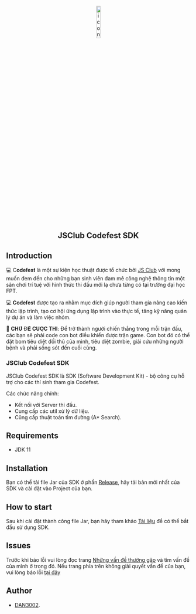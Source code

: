 <p align="center"><img width="15%" src="static/img/codefest_avatar.jpg" alt="icon"></p>
<h2 align="center">JSClub Codefest SDK</h2>

## Introduction

💻 C𝐨𝐝𝐞𝐟𝐞𝐬𝐭 là một sự kiện học thuật được tổ chức bởi [JS Club](https://www.facebook.com/fu.jsclub) với mong muốn đem đến cho những bạn sinh viên đam mê công nghệ thông tin một sân chơi trí tuệ với hình thức thi đấu mới lạ chưa từng có tại trường đại học FPT.

💻 𝐂𝐨𝐝𝐞𝐟𝐞𝐬𝐭 được tạo ra nhằm mục đích giúp người tham gia nâng cao kiến thức lập trình, tạo cơ hội ứng dụng lập trình vào thực tế, tăng kỹ năng quản lý dự án và làm việc nhóm.

🧟 𝐂𝐇𝐔̉ Đ𝐄̂̀ 𝐂𝐔𝐎̣̂𝐂 𝐓𝐇𝐈:
Để trở thành người chiến thắng trong mỗi trận đấu, các bạn sẽ phải code con bot điều khiển được trận game. Con bot đó có thể đặt bom tiêu diệt đối thủ của mình, tiêu diệt zombie, giải cứu những người bệnh và phải sống sót đến cuối cùng.

### JSClub Codefest SDK
JSClub Codefest SDK là SDK (Software Development Kit) - bộ công cụ hỗ trợ cho các thí sinh tham gia Codefest.

Các chức năng chính:
- Kết nối với Server thi đấu.
- Cung cấp các util xử lý dữ liệu.
- Cũng cấp thuật toán tìm đường (A* Search).

## Requirements
- JDK 11

## Installation
Bạn có thể tải file Jar của SDK ở phần [Release](https://github.com/DAN3002/JSClub-CodeFest-SDK/releases), hãy tải bản mới nhất của SDK và cài đặt vào Project của bạn.

## How to start
Sau khi cài đặt thành công file Jar, bạn hãy tham khảo [Tài liệu](https://github.com/DAN3002/JSClub-CodeFest-SDK/wiki/Getting-Started) để có thể bắt đầu sử dụng SDK.

## Issues
Trước khi báo lỗi vui lòng đọc trang [Những vấn đề thường gặp](https://github.com/DAN3002/JSClub-CodeFest-SDK/wiki/Common-Issues) và tìm vấn đề của mình ở trong đó.
Nếu trang phía trên không giải quyết vấn đề của bạn, vui lòng báo lỗi [tại đây](https://github.com/DAN3002/JSClub-CodeFest-SDK/issues)

## Author 
- [DAN3002](https://github.com/DAN3002).
